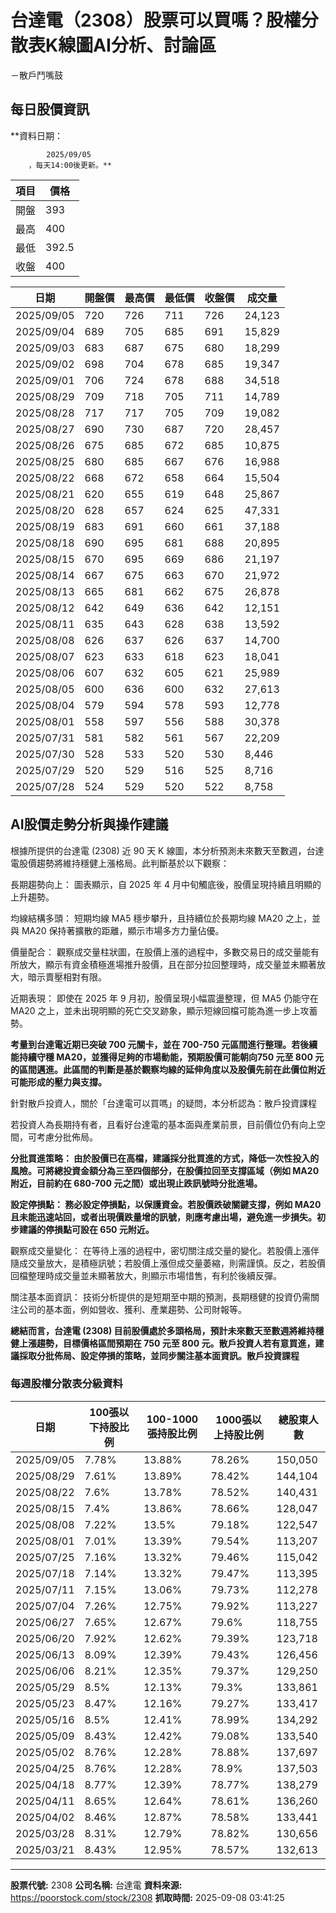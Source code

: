 # 台達電（2308）股票可以買嗎？股權分散表K線圖AI分析、討論區
－散戶鬥嘴鼓

## 每日股價資訊

**資料日期：
        
            2025/09/05
        ，每天14:00後更新。**

| 項目 | 價格 |
|------|------|
| 開盤 | 393 |
| 最高 | 400 |
| 最低 | 392.5 |
| 收盤 | 400 |

| 日期 | 開盤價 | 最高價 | 最低價 | 收盤價 | 成交量 |
|------|--------|--------|--------|--------|--------|
| 2025/09/05 | 720 | 726 | 711 | 726 | 24,123 |
| 2025/09/04 | 689 | 705 | 685 | 691 | 15,829 |
| 2025/09/03 | 683 | 687 | 675 | 680 | 18,299 |
| 2025/09/02 | 698 | 704 | 678 | 685 | 19,347 |
| 2025/09/01 | 706 | 724 | 678 | 688 | 34,518 |
| 2025/08/29 | 709 | 718 | 705 | 711 | 14,789 |
| 2025/08/28 | 717 | 717 | 705 | 709 | 19,082 |
| 2025/08/27 | 690 | 730 | 687 | 720 | 28,457 |
| 2025/08/26 | 675 | 685 | 672 | 685 | 10,875 |
| 2025/08/25 | 680 | 685 | 667 | 676 | 16,988 |
| 2025/08/22 | 668 | 672 | 658 | 664 | 15,504 |
| 2025/08/21 | 620 | 655 | 619 | 648 | 25,867 |
| 2025/08/20 | 628 | 657 | 624 | 625 | 47,331 |
| 2025/08/19 | 683 | 691 | 660 | 661 | 37,188 |
| 2025/08/18 | 690 | 695 | 681 | 688 | 20,895 |
| 2025/08/15 | 670 | 695 | 669 | 686 | 21,197 |
| 2025/08/14 | 667 | 675 | 663 | 670 | 21,972 |
| 2025/08/13 | 665 | 681 | 662 | 675 | 26,878 |
| 2025/08/12 | 642 | 649 | 636 | 642 | 12,151 |
| 2025/08/11 | 635 | 643 | 628 | 638 | 13,592 |
| 2025/08/08 | 626 | 637 | 626 | 637 | 14,700 |
| 2025/08/07 | 623 | 633 | 618 | 623 | 18,041 |
| 2025/08/06 | 607 | 632 | 605 | 621 | 25,989 |
| 2025/08/05 | 600 | 636 | 600 | 632 | 27,613 |
| 2025/08/04 | 579 | 594 | 578 | 593 | 12,778 |
| 2025/08/01 | 558 | 597 | 556 | 588 | 30,378 |
| 2025/07/31 | 581 | 582 | 561 | 567 | 22,209 |
| 2025/07/30 | 528 | 533 | 520 | 530 | 8,446 |
| 2025/07/29 | 520 | 529 | 516 | 525 | 8,716 |
| 2025/07/28 | 524 | 529 | 520 | 522 | 8,758 |

## AI股價走勢分析與操作建議

根據所提供的台達電 (2308) 近 90 天 K 線圖，本分析預測未來數天至數週，台達電股價趨勢將維持穩健上漲格局。此判斷基於以下觀察：

長期趨勢向上： 圖表顯示，自 2025 年 4 月中旬觸底後，股價呈現持續且明顯的上升趨勢。

均線結構多頭： 短期均線 MA5 穩步攀升，且持續位於長期均線 MA20 之上，並與 MA20 保持著擴散的距離，顯示市場多方力量佔優。

價量配合： 觀察成交量柱狀圖，在股價上漲的過程中，多數交易日的成交量能有所放大，顯示有資金積極進場推升股價，且在部分拉回整理時，成交量並未顯著放大，暗示賣壓相對有限。

近期表現： 即使在 2025 年 9 月初，股價呈現小幅震盪整理，但 MA5 仍能守在 MA20 之上，並未出現明顯的死亡交叉跡象，顯示短線回檔可能為進一步上攻蓄勢。

**考量到台達電近期已突破 700 元關卡，並在 700-750 元區間進行整理。若後續能持續守穩 MA20，並獲得足夠的市場動能，預期股價可能朝向750 元至 800 元的區間邁進。此區間的判斷是基於觀察均線的延伸角度以及股價先前在此價位附近可能形成的壓力與支撐。**

針對散戶投資人，關於「台達電可以買嗎」的疑問，本分析認為：散戶投資課程

若投資人為長期持有者，且看好台達電的基本面與產業前景，目前價位仍有向上空間，可考慮分批佈局。

**分批買進策略： 由於股價已在高檔，建議採分批買進的方式，降低一次性投入的風險。可將總投資金額分為三至四個部分，在股價拉回至支撐區域（例如 MA20 附近，目前約在 680-700 元之間）或出現止跌訊號時分批進場。**

**設定停損點： 務必設定停損點，以保護資金。若股價跌破關鍵支撐，例如 MA20 且未能迅速站回，或者出現價跌量增的訊號，則應考慮出場，避免進一步損失。初步建議的停損點可設在 650 元附近。**

觀察成交量變化： 在等待上漲的過程中，密切關注成交量的變化。若股價上漲伴隨成交量放大，是積極訊號；若股價上漲但成交量萎縮，則需謹慎。反之，若股價回檔整理時成交量並未顯著放大，則顯示市場惜售，有利於後續反彈。

關注基本面資訊： 技術分析提供的是短期至中期的預測，長期穩健的投資仍需關注公司的基本面，例如營收、獲利、產業趨勢、公司財報等。

**總結而言，台達電 (2308) 目前股價處於多頭格局，預計未來數天至數週將維持穩健上漲趨勢，目標價格區間預期在 750 元至 800 元。散戶投資人若有意買進，建議採取分批佈局、設定停損的策略，並同步關注基本面資訊。散戶投資課程**

### 每週股權分散表分級資料

| 日期 | 100張以下持股比例 | 100-1000張持股比例 | 1000張以上持股比例 | 總股東人數 |
|------|-------------------|--------------------|--------------------|----------|
| 2025/09/05 | 7.78% | 13.88% | 78.26% | 150,050 |
| 2025/08/29 | 7.61% | 13.89% | 78.42% | 144,104 |
| 2025/08/22 | 7.6% | 13.78% | 78.52% | 140,431 |
| 2025/08/15 | 7.4% | 13.86% | 78.66% | 128,047 |
| 2025/08/08 | 7.22% | 13.5% | 79.18% | 122,547 |
| 2025/08/01 | 7.01% | 13.39% | 79.54% | 113,207 |
| 2025/07/25 | 7.16% | 13.32% | 79.46% | 115,042 |
| 2025/07/18 | 7.14% | 13.32% | 79.47% | 113,395 |
| 2025/07/11 | 7.15% | 13.06% | 79.73% | 112,278 |
| 2025/07/04 | 7.26% | 12.75% | 79.92% | 113,227 |
| 2025/06/27 | 7.65% | 12.67% | 79.6% | 118,755 |
| 2025/06/20 | 7.92% | 12.62% | 79.39% | 123,718 |
| 2025/06/13 | 8.09% | 12.39% | 79.43% | 126,456 |
| 2025/06/06 | 8.21% | 12.35% | 79.37% | 129,250 |
| 2025/05/29 | 8.5% | 12.13% | 79.3% | 133,861 |
| 2025/05/23 | 8.47% | 12.16% | 79.27% | 133,417 |
| 2025/05/16 | 8.5% | 12.41% | 78.99% | 134,292 |
| 2025/05/09 | 8.43% | 12.42% | 79.08% | 133,540 |
| 2025/05/02 | 8.76% | 12.28% | 78.88% | 137,697 |
| 2025/04/25 | 8.76% | 12.28% | 78.9% | 137,503 |
| 2025/04/18 | 8.77% | 12.39% | 78.77% | 138,279 |
| 2025/04/11 | 8.65% | 12.64% | 78.61% | 136,260 |
| 2025/04/02 | 8.46% | 12.87% | 78.58% | 133,441 |
| 2025/03/28 | 8.31% | 12.79% | 78.82% | 130,656 |
| 2025/03/21 | 8.43% | 12.95% | 78.57% | 132,613 |

---

**股票代號:** 2308
**公司名稱:** 台達電
**資料來源:** https://poorstock.com/stock/2308
**抓取時間:** 2025-09-08 03:41:25